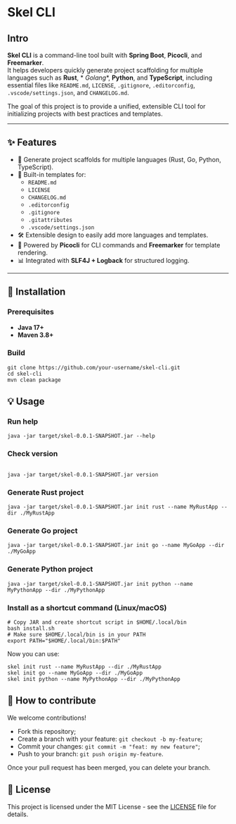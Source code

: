 # Skel CLI

## Intro

**Skel CLI** is a command-line tool built with **Spring Boot**, **Picocli**, and **Freemarker**.  
It helps developers quickly generate project scaffolding for multiple languages such as **Rust**, *
*Golang**, **Python**, and **TypeScript**, including essential files like `README.md`, `LICENSE`,
`.gitignore`, `.editorconfig`, `.vscode/settings.json`, and `CHANGELOG.md`.

The goal of this project is to provide a unified, extensible CLI tool for initializing projects with
best practices and templates.

---

## ✨ Features

- 🚀 Generate project scaffolds for multiple languages (Rust, Go, Python, TypeScript).
- 📑 Built-in templates for:
    - `README.md`
    - `LICENSE`
    - `CHANGELOG.md`
    - `.editorconfig`
    - `.gitignore`
    - `.gitattributes`
    - `.vscode/settings.json`
- 🛠 Extensible design to easily add more languages and templates.
- 🔌 Powered by **Picocli** for CLI commands and **Freemarker** for template rendering.
- 📊 Integrated with **SLF4J + Logback** for structured logging.

---


## 🚀 Installation

### Prerequisites

- **Java 17+**
- **Maven 3.8+**

### Build

```shell
git clone https://github.com/your-username/skel-cli.git
cd skel-cli
mvn clean package
```

## 💡 Usage

### Run help

```shell
java -jar target/skel-0.0.1-SNAPSHOT.jar --help
```

### Check version

```shell

java -jar target/skel-0.0.1-SNAPSHOT.jar version
```

### Generate Rust project

```shell
java -jar target/skel-0.0.1-SNAPSHOT.jar init rust --name MyRustApp --dir ./MyRustApp
```

### Generate Go project

```shell
java -jar target/skel-0.0.1-SNAPSHOT.jar init go --name MyGoApp --dir ./MyGoApp
```

### Generate Python project

```shell
java -jar target/skel-0.0.1-SNAPSHOT.jar init python --name MyPythonApp --dir ./MyPythonApp
```

### Install as a shortcut command (Linux/macOS)

```shell
# Copy JAR and create shortcut script in $HOME/.local/bin
bash install.sh
# Make sure $HOME/.local/bin is in your PATH
export PATH="$HOME/.local/bin:$PATH"
```

Now you can use:

```shell
skel init rust --name MyRustApp --dir ./MyRustApp
skel init go --name MyGoApp --dir ./MyGoApp
skel init python --name MyPythonApp --dir ./MyPythonApp
```

## 🤝 How to contribute

We welcome contributions!

- Fork this repository;
- Create a branch with your feature: `git checkout -b my-feature`;
- Commit your changes: `git commit -m "feat: my new feature"`;
- Push to your branch: `git push origin my-feature`.

Once your pull request has been merged, you can delete your branch.

## 📝 License

This project is licensed under the MIT License - see the [LICENSE](LICENSE) file for details.